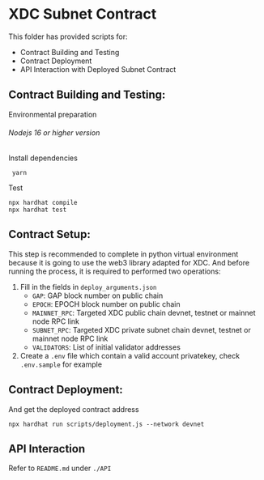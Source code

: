 # XDC Subnet Contract
This folder has provided scripts for:
- Contract Building and Testing
- Contract Deployment
- API Interaction with Deployed Subnet Contract

## Contract Building and Testing:
Environmental preparation
###### Nodejs 16 or higher version

Install dependencies
```
 yarn
```

Test

    npx hardhat compile
    npx hardhat test

## Contract Setup:
This step is recommended to complete in python virtual environment because it is going to use the web3 library adapted for XDC. And before running the process, it is required to performed two operations:
1. Fill in the fields in `deploy_arguments.json`
    * `GAP`: GAP block number on public chain
    * `EPOCH`: EPOCH block number on public chain
    * `MAINNET_RPC`: Targeted XDC public chain devnet, testnet or mainnet node RPC link
    * `SUBNET_RPC`: Targeted XDC private subnet chain devnet, testnet or mainnet node RPC link
    * `VALIDATORS`: List of initial validator addresses
2. Create a `.env` file which contain a valid account privatekey, check `.env.sample` for example


## Contract Deployment:
And get the deployed contract address
```
npx hardhat run scripts/deployment.js --network devnet
```

## API Interaction
Refer to `README.md` under `./API`

